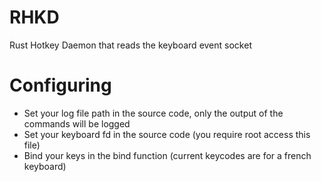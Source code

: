 # RHKD

Rust Hotkey Daemon that reads the keyboard event socket


# Configuring

- Set your log file path in the source code, only the output of the commands will be logged
- Set your keyboard fd in the source code (you require root access this file)
- Bind your keys in the bind function (current keycodes are for a french keyboard)
